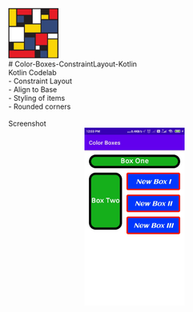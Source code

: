<div><img src="app/src/main/res/drawable/icon.png" width="100px"</img></div>
# Color-Boxes-ConstraintLayout-Kotlin<br>
Kotlin Codelab <br>
- Constraint Layout <br>
- Align to Base <br>
- Styling of items <br>
- Rounded corners<br>
<br>
Screenshot

<div align="center">
    <img src="/screenshot/shot1.jpg" width="200px"</img>
</div>
